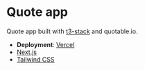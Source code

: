 # Quote app

Quote app built with [t3-stack](https://create.t3.gg) and quotable.io.

- **Deployment**: [Vercel](https://vercel.com)
- [Next.js](https://nextjs.org)
- [Tailwind CSS](https://tailwindcss.com)
